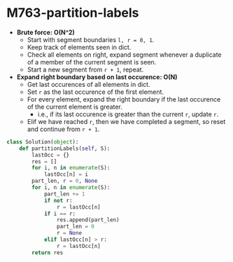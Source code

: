 # M763-partition-labels

* **Brute force: O\(N^2\)**
  * Start with segment boundaries `l, r = 0, 1`.
  * Keep track of elements seen in dict. 
  * Check all elements on right, expand segment whenever a duplicate of a member of the current segment is seen. 
  * Start a new segment from `r + 1`, repeat. 
* **Expand right boundary based on last occurence: O\(N\)**
  * Get last occurences of all elements in dict. 
  * Set `r` as the last occurence of the first element. 
  * For every element, expand the right boundary if the last occurence of the current element is greater. 
    * i.e., if its last occurence is greater than the current `r`, update `r`. 
  * Elif we have reached `r`, then we have completed a segment, so reset and continue from `r + 1`. 

```python
class Solution(object):
    def partitionLabels(self, S):
        lastOcc = {}
        res = []
        for i, n in enumerate(S):
            lastOcc[n] = i
        part_len, r = 0, None
        for i, n in enumerate(S):
            part_len += 1
            if not r: 
                r = lastOcc[n]
            if i == r: 
                res.append(part_len)
                part_len = 0
                r = None
            elif lastOcc[n] > r:
                r = lastOcc[n]
        return res

```

